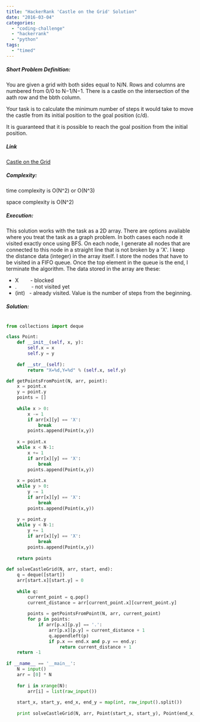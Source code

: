 ```yaml
---
title: "HackerRank 'Castle on the Grid' Solution"
date: "2016-03-04"
categories: 
  - "coding-challenge"
  - "hackerrank"
  - "python"
tags: 
  - "timed"
---
```


##### Short Problem Definition:

You are given a grid with both sides equal to N/N. Rows and columns are numbered from 0/0 to N−1/N−1. There is a castle on the intersection of the aath row and the bbth column.

Your task is to calculate the minimum number of steps it would take to move the castle from its initial position to the goal position (c/d).

It is guaranteed that it is possible to reach the goal position from the initial position.

##### Link

[Castle on the Grid](https://www.hackerrank.com/challenges/castle-on-the-grid)

##### Complexity:

time complexity is O(N^2) or O(N^3)

space complexity is O(N^2)

##### Execution:

This solution works with the task as a 2D array. There are options available where you treat the task as a graph problem. In both cases each node it visited exactly once using BFS. On each node, I generate all nodes that are connected to this node in a straight line that is not broken by a 'X'. I keep the distance data (integer) in the array itself. I store the nodes that have to be visited in a FIFO queue. Once the top element in the queue is the end, I terminate the algorithm. The data stored in the array are these:

- X        - blocked
- .          - not visited yet
- (int)   - already visited. Value is the number of steps from the beginning.

##### Solution:

```python

from collections import deque

class Point:
    def __init__(self, x, y):
        self.x = x
        self.y = y
    
    def __str__(self):
        return "X=%d,Y=%d" % (self.x, self.y)

def getPointsFromPoint(N, arr, point):
    x = point.x
    y = point.y
    points = []
    
    while x > 0:
        x -= 1
        if arr[x][y] == 'X':
            break
        points.append(Point(x,y))
    
    x = point.x
    while x < N-1: 
        x += 1 
        if arr[x][y] == 'X': 
            break 
        points.append(Point(x,y)) 
    
    x = point.x 
    while y > 0:
        y -= 1
        if arr[x][y] == 'X':
            break
        points.append(Point(x,y))
    
    y = point.y
    while y < N-1:
        y += 1
        if arr[x][y] == 'X':
            break
        points.append(Point(x,y))
        
    return points
    
def solveCastleGrid(N, arr, start, end):
    q = deque([start])
    arr[start.x][start.y] = 0
    
    while q:
        current_point = q.pop()
        current_distance = arr[current_point.x][current_point.y]
        
        points = getPointsFromPoint(N, arr, current_point)
        for p in points:
            if arr[p.x][p.y] == '.':
                arr[p.x][p.y] = current_distance + 1
                q.appendleft(p)
                if p.x == end.x and p.y == end.y:
                    return current_distance + 1
    return -1
    
if __name__ == '__main__':
    N = input()
    arr = [0] * N
    
    for i in xrange(N):
        arr[i] = list(raw_input())
        
    start_x, start_y, end_x, end_y = map(int, raw_input().split())
    
    print solveCastleGrid(N, arr, Point(start_x, start_y), Point(end_x, end_y))
```
